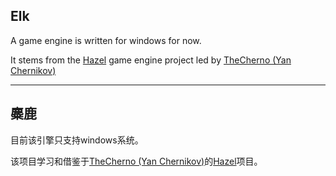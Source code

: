 ## Elk

A game engine is written for windows for now.

It stems from the [Hazel](https://github.com/TheCherno/Hazel) game engine project led by [TheCherno (Yan Chernikov)](https://github.com/TheCherno)

----

## 麋鹿

目前该引擎只支持windows系统。

该项目学习和借鉴于[TheCherno (Yan Chernikov)](https://github.com/TheCherno)的[Hazel](https://github.com/TheCherno/Hazel)项目。
